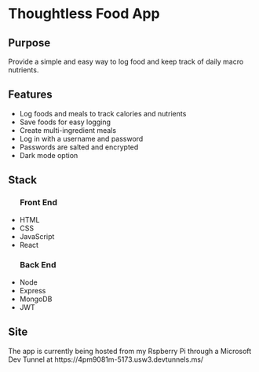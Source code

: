 <h1>Thoughtless Food App</h1>
<h2>Purpose</h2>
Provide a simple and easy way to log food and keep track of daily macro nutrients.

<h2>Features</h2>
<ul>
  <li>Log foods and meals to track calories and nutrients</li>
  <li>Save foods for easy logging</li>
  <li>Create multi-ingredient meals</li>
  <li>Log in with a username and password</li>
  <li>Passwords are salted and encrypted</li>
  <li>Dark mode option</li>
</ul>

<h2>Stack</h2>
<ul>
  <h3>Front End</h3>
  <li>HTML</li>
  <li>CSS</li>
  <li>JavaScript</li>
  <li>React</li>
  <h3>Back End</h3>
  <li>Node</li>
  <li>Express</li>
  <li>MongoDB</li>
  <li>JWT</li>
</ul>

<h2>Site</h2>
The app is currently being hosted from my Rspberry Pi through a Microsoft Dev Tunnel at https://4pm9081m-5173.usw3.devtunnels.ms/